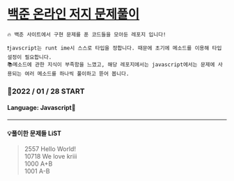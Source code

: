 # [백준 온라인 저지 문제풀이](https://www.acmicpc.net/)

    🔥 백준 사이트에서 구현 문제를 푼 코드들을 모아둔 레포지 입니다!

    ❗javscript는 runt ime시 스스로 타입을 정합니다. 때문에 초기에 메소드를 이용해 타입 설정이 필요합니다.
    📚메소드에 관한 지식이 부족함을 느꼈고, 해당 레포지에서는 javascript에서는 문제에 사용되는 여러 메소드를 하나씩 풀이하고 뜯어 봅니다.

### 🎉2022 / 01 / 28 START

#### Language: Javascript🚀

---

#### 💡풀이한 문제들 LiST

> 2557 Hello World!<br>
> 10718 We love kriii<br>
> 1000 A+B<br>
> 1001 A-B<br>
